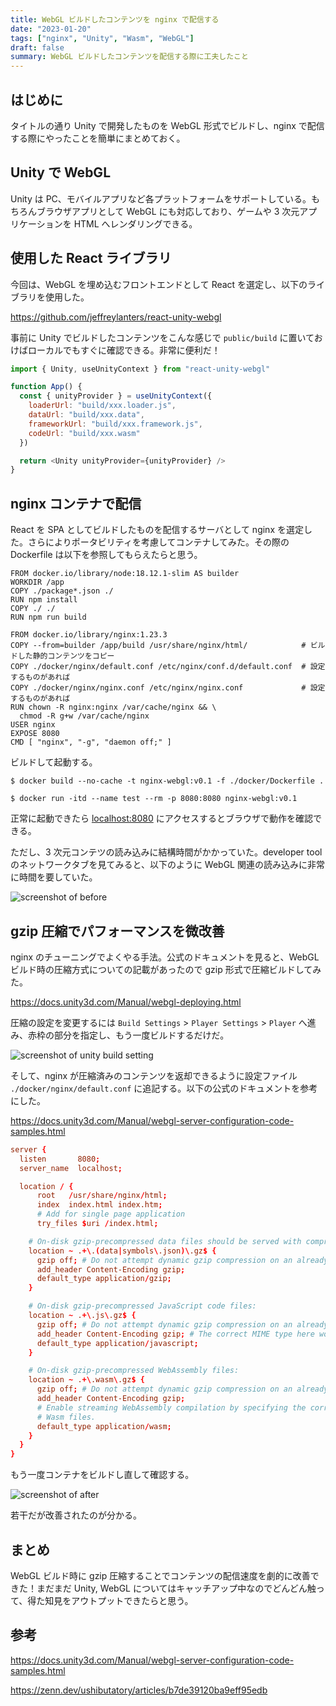 ```yaml
---
title: WebGL ビルドしたコンテンツを nginx で配信する
date: "2023-01-20"
tags: ["nginx", "Unity", "Wasm", "WebGL"]
draft: false
summary: WebGL ビルドしたコンテンツを配信する際に工夫したこと
---
```


## はじめに

タイトルの通り Unity で開発したものを WebGL 形式でビルドし、nginx で配信する際にやったことを簡単にまとめておく。

## Unity で WebGL

Unity は PC、モバイルアプリなど各プラットフォームをサポートしている。もちろんブラウザアプリとして WebGL にも対応しており、ゲームや 3 次元アプリケーションを HTML へレンダリングできる。

## 使用した React ライブラリ

今回は、WebGL を埋め込むフロントエンドとして React を選定し、以下のライブラリを使用した。

https://github.com/jeffreylanters/react-unity-webgl

事前に Unity でビルドしたコンテンツをこんな感じで `public/build` に置いておけばローカルでもすぐに確認できる。非常に便利だ！

```js:App.js showLineNumbers
import { Unity, useUnityContext } from "react-unity-webgl"

function App() {
  const { unityProvider } = useUnityContext({
    loaderUrl: "build/xxx.loader.js",
    dataUrl: "build/xxx.data",
    frameworkUrl: "build/xxx.framework.js",
    codeUrl: "build/xxx.wasm"
  })

  return <Unity unityProvider={unityProvider} />
}
```

## nginx コンテナで配信

React を SPA としてビルドしたものを配信するサーバとして nginx を選定した。さらによりポータビリティを考慮してコンテナしてみた。その際の Dockerfile は以下を参照してもらえたらと思う。

```Dockerfile:Dockerfile showLineNumbers
FROM docker.io/library/node:18.12.1-slim AS builder
WORKDIR /app
COPY ./package*.json ./
RUN npm install
COPY ./ ./
RUN npm run build

FROM docker.io/library/nginx:1.23.3
COPY --from=builder /app/build /usr/share/nginx/html/            # ビルドした静的コンテンツをコピー
COPY ./docker/nginx/default.conf /etc/nginx/conf.d/default.conf  # 設定するものがあれば
COPY ./docker/nginx/nginx.conf /etc/nginx/nginx.conf             # 設定するものがあれば
RUN chown -R nginx:nginx /var/cache/nginx && \
  chmod -R g+w /var/cache/nginx
USER nginx
EXPOSE 8080
CMD [ "nginx", "-g", "daemon off;" ]
```

ビルドして起動する。

```shell
$ docker build --no-cache -t nginx-webgl:v0.1 -f ./docker/Dockerfile .

$ docker run -itd --name test --rm -p 8080:8080 nginx-webgl:v0.1
```

正常に起動できたら [localhost:8080](http://localhost:8080) にアクセスするとブラウザで動作を確認できる。

ただし、3 次元コンテツの読み込みに結構時間がかかっていた。developer tool のネットワークタブを見てみると、以下のように WebGL 関連の読み込みに非常に時間を要していた。

![screenshot of before](https://i.imgur.com/aBk6kkj.webp)

## gzip 圧縮でパフォーマンスを微改善

nginx のチューニングでよくやる手法。公式のドキュメントを見ると、WebGL ビルド時の圧縮方式についての記載があったので gzip 形式で圧縮ビルドしてみた。

https://docs.unity3d.com/Manual/webgl-deploying.html

圧縮の設定を変更するには `Build Settings` > `Player Settings` > `Player` へ進み、赤枠の部分を指定し、もう一度ビルドするだけだ。

![screenshot of unity build setting](https://i.imgur.com/StvO9DX.webp)

そして、nginx が圧縮済みのコンテンツを返却できるように設定ファイル `./docker/nginx/default.conf` に追記する。以下の公式のドキュメントを参考にした。

https://docs.unity3d.com/Manual/webgl-server-configuration-code-samples.html

```conf:./docker/nginx/default.conf showLineNumbers {11-32}
server {
  listen       8080;
  server_name  localhost;

  location / {
      root   /usr/share/nginx/html;
      index  index.html index.htm;
      # Add for single page application
      try_files $uri /index.html;

    # On-disk gzip-precompressed data files should be served with compression enabled:
    location ~ .+\.(data|symbols\.json)\.gz$ {
      gzip off; # Do not attempt dynamic gzip compression on an already compressed file
      add_header Content-Encoding gzip;
      default_type application/gzip;
    }

    # On-disk gzip-precompressed JavaScript code files:
    location ~ .+\.js\.gz$ {
      gzip off; # Do not attempt dynamic gzip compression on an already compressed file
      add_header Content-Encoding gzip; # The correct MIME type here would be application/octet-stream, but due to Safari bug https://bugs.webkit.org/show_bug.cgi?id=247421, it's preferable to use MIME Type application/gzip instead.
      default_type application/javascript;
    }

    # On-disk gzip-precompressed WebAssembly files:
    location ~ .+\.wasm\.gz$ {
      gzip off; # Do not attempt dynamic gzip compression on an already compressed file
      add_header Content-Encoding gzip;
      # Enable streaming WebAssembly compilation by specifying the correct MIME type for
      # Wasm files.
      default_type application/wasm;
    }
  }
}
```

もう一度コンテナをビルドし直して確認する。

![screenshot of after](https://i.imgur.com/Wq487bD.webp)

若干だが改善されたのが分かる。

## まとめ

WebGL ビルド時に gzip 圧縮することでコンテンツの配信速度を劇的に改善できた！まだまだ Unity, WebGL についてはキャッチアップ中なのでどんどん触って、得た知見をアウトプットできたらと思う。

## 参考

https://docs.unity3d.com/Manual/webgl-server-configuration-code-samples.html

https://zenn.dev/ushibutatory/articles/b7de39120ba9eff95edb
